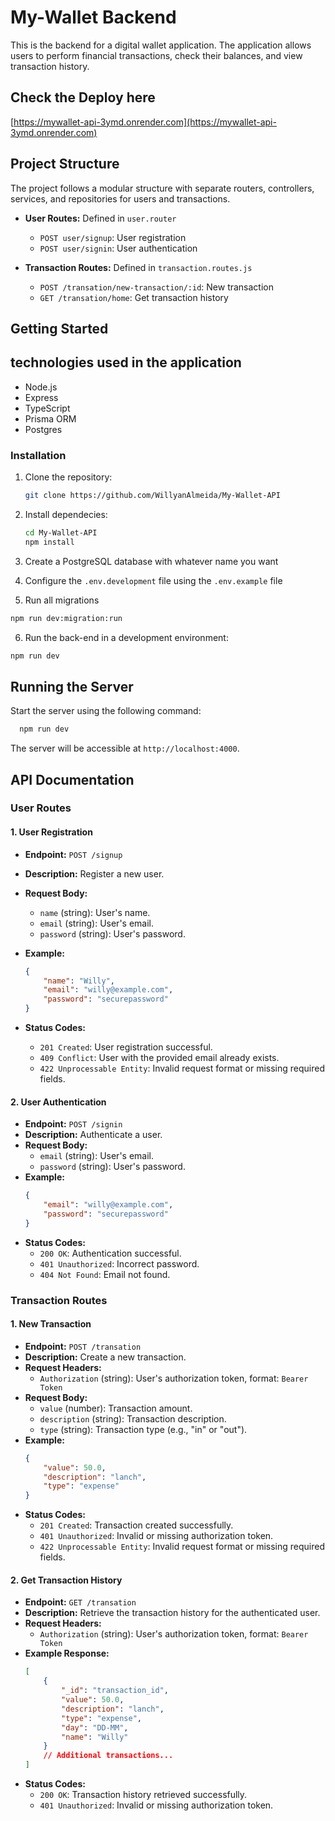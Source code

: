 # My-Wallet Backend 

This is the backend for a digital wallet application. The application allows users to perform financial transactions, check their balances, and view transaction history.

## Check the Deploy here

[https://mywallet-api-3ymd.onrender.com](https://mywallet-api-3ymd.onrender.com)

## Project Structure

The project follows a modular structure with separate routers, controllers, services, and repositories for users and transactions.

-   **User Routes:** Defined in `user.router`

    -   `POST user/signup`: User registration
    -   `POST user/signin`: User authentication

-   **Transaction Routes:** Defined in `transaction.routes.js`
    -   `POST /transation/new-transaction/:id`: New transaction
    -   `GET /transation/home`: Get transaction history

## Getting Started

## technologies used in the application

- Node.js
- Express
- TypeScript
- Prisma ORM
- Postgres


### Installation

1. Clone the repository:

    ```bash
    git clone https://github.com/WillyanAlmeida/My-Wallet-API

    ```

2. Install dependecies:

    ```bash
    cd My-Wallet-API
    npm install

    ```
3. Create a PostgreSQL database with whatever name you want

4. Configure the `.env.development` file using the `.env.example` file 
5. Run all migrations
```bash
npm run dev:migration:run
```

6. Run the back-end in a development environment:

```bash
npm run dev
```

   

## Running the Server

Start the server using the following command:

  ```bash
    npm run dev
  ```

The server will be accessible at `http://localhost:4000`.

## API Documentation

### User Routes

#### 1. User Registration

-   **Endpoint:** `POST /signup`
-   **Description:** Register a new user.
-   **Request Body:**
    -   `name` (string): User's name.
    -   `email` (string): User's email.
    -   `password` (string): User's password.
-   **Example:**

    ```json
    {
    	"name": "Willy",
    	"email": "willy@example.com",
    	"password": "securepassword"
    }
    ```

-   **Status Codes:**
    -   `201 Created`: User registration successful.
    -   `409 Conflict`: User with the provided email already exists.
    -   `422 Unprocessable Entity`: Invalid request format or missing required fields.

#### 2. User Authentication

-   **Endpoint:** `POST /signin`
-   **Description:** Authenticate a user.
-   **Request Body:**
    -   `email` (string): User's email.
    -   `password` (string): User's password.
-   **Example:**
    ```json
    {
    	"email": "willy@example.com",
    	"password": "securepassword"
    }
    ```
-   **Status Codes:**
    -   `200 OK`: Authentication successful.
    -   `401 Unauthorized`: Incorrect password.
    -   `404 Not Found`: Email not found.

### Transaction Routes

#### 1. New Transaction

-   **Endpoint:** `POST /transation`
-   **Description:** Create a new transaction.
-   **Request Headers:**
    -   `Authorization` (string): User's authorization token, format: `Bearer Token`
-   **Request Body:**
    -   `value` (number): Transaction amount.
    -   `description` (string): Transaction description.
    -   `type` (string): Transaction type (e.g., "in" or "out").
-   **Example:**
    ```json
    {
    	"value": 50.0,
    	"description": "lanch",
    	"type": "expense"
    }
    ```
-   **Status Codes:**
    -   `201 Created`: Transaction created successfully.
    -   `401 Unauthorized`: Invalid or missing authorization token.
    -   `422 Unprocessable Entity`: Invalid request format or missing required fields.

#### 2. Get Transaction History

-   **Endpoint:** `GET /transation`
-   **Description:** Retrieve the transaction history for the authenticated user.
-   **Request Headers:**
    -   `Authorization` (string): User's authorization token, format: `Bearer Token`
-   **Example Response:**
    ```json
    [
    	{
    		"_id": "transaction_id",
    		"value": 50.0,
    		"description": "lanch",
    		"type": "expense",
    		"day": "DD-MM",
    		"name": "Willy"
    	}
    	// Additional transactions...
    ]
    ```
-   **Status Codes:**
    -   `200 OK`: Transaction history retrieved successfully.
    -   `401 Unauthorized`: Invalid or missing authorization token.